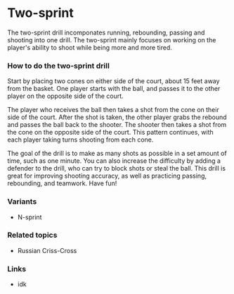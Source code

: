 # Two-sprint

The two-sprint drill incomponates running, rebounding, passing and shooting into one drill. The two-sprint mainly focuses on working on the player's ability to shoot while being more and more tired.

### How to do the two-sprint drill

Start by placing two cones on either side of the court, about 15 feet away from the basket. One player starts with the ball, and passes it to the other player on the opposite side of the court. 

The player who receives the ball then takes a shot from the cone on their side of the court. After the shot is taken, the other player grabs the rebound and passes the ball back to the shooter. The shooter then takes a shot from the cone on the opposite side of the court.  This pattern continues, with each player taking turns shooting from each cone. 

The goal of the drill is to make as many shots as possible in a set amount of time, such as one minute. You can also increase the difficulty by adding a defender to the drill, who can try to block shots or steal the ball. This drill is great for improving shooting accuracy, as well as practicing passing, rebounding, and teamwork. Have fun!

### Variants

- N-sprint



### Related topics
- Russian Criss-Cross
### Links
- idk
<!--stackedit_data:
eyJoaXN0b3J5IjpbMTAwNzYwNzg2Niw3MzA5OTgxMTZdfQ==
-->